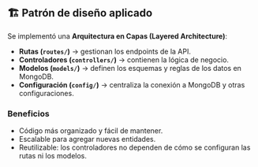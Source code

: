 ## 🏗️ Patrón de diseño aplicado

Se implementó una **Arquitectura en Capas (Layered Architecture)**:

- **Rutas (`routes/`)** → gestionan los endpoints de la API.  
- **Controladores (`controllers/`)** → contienen la lógica de negocio.  
- **Modelos (`models/`)** → definen los esquemas y reglas de los datos en MongoDB.  
- **Configuración (`config/`)** → centraliza la conexión a MongoDB y otras configuraciones.  

### Beneficios
- Código más organizado y fácil de mantener.
- Escalable para agregar nuevas entidades.
- Reutilizable: los controladores no dependen de cómo se configuran las rutas ni los modelos.
